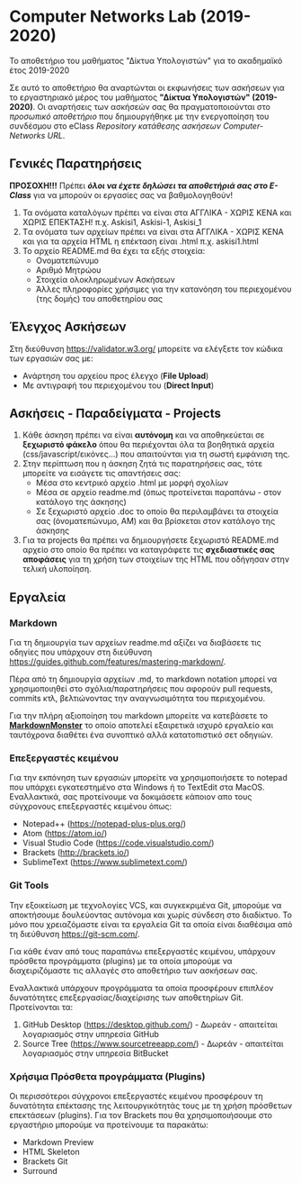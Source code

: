 # Computer Networks Lab (2019-2020) 
Το αποθετήριο του μαθήματος "Δίκτυα Υπολογιστών" για το ακαδημαϊκό έτος 2019-2020

Σε αυτό το αποθετήριο θα αναρτώνται οι εκφωνήσεις των ασκήσεων για το εργαστηριακό μέρος του μαθήματος **"Δίκτυα Υπολογιστών"  (2019-2020)**. Οι αναρτήσεις των ασκήσεών σας θα πραγματοποιούνται στο *προσωπικό αποθετήριο* που δημιουργήθηκε με την ενεργοποίηση του συνδέσμου στο eClass *Repository κατάθεσης ασκήσεων Computer-Networks URL*. 

## Γενικές Παρατηρήσεις 

**ΠΡΟΣΟΧΗ!!!** Πρέπει ***όλοι να έχετε δηλώσει τα αποθετήριά σας στο E-Class*** για να μπορούν οι εργασίες σας να βαθμολογηθούν!

1. Τα ονόματα καταλόγων πρέπει να είναι στα ΑΓΓΛΙΚΑ - ΧΩΡΙΣ ΚΕΝΑ και ΧΩΡΙΣ ΕΠΕΚΤΑΣΗ!  π.χ. Askisi1, Askisi-1, Askisi_1
2. Tα ονόματα των αρχείων πρέπει να είναι στα ΑΓΓΛΙΚΑ - ΧΩΡΙΣ ΚΕΝΑ και για τα αρχεία HTML η επέκταση είναι .html π.χ. askisi1.html
3. To αρχείο README.md θα έχει τα εξής στοιχεία:
	- Ονοματεπώνυμο
	- Αριθμό Μητρώου
	- Στοιχεία ολοκληρωμένων Ασκήσεων
  	- Άλλες πληροφορίες χρήσιμες για την κατανόηση του περιεχομένου (της δομής) του αποθετηρίου σας
    
## Έλεγχος Ασκήσεων

Στη διεύθυνση https://validator.w3.org/ μπορείτε να ελέγξετε τον κώδικα των εργασιών σας με:

- Ανάρτηση του αρχείου προς έλεγχο (**File Upload**)
- Με αντιγραφή του περιεχομένου του (**Direct Input**)
    
## Ασκήσεις - Παραδείγματα - Projects
1. Kάθε άσκηση πρέπει να είναι **αυτόνομη** και να αποθηκεύεται σε **ξεχωριστό φάκελο** όπου θα περιέχονται όλα τα βοηθητικά  αρχεία (css/javascript/εικόνες...) που απαιτούνται για τη σωστή εμφάνιση της. 
2. Στην περίπτωση που η άσκηση ζητά τις παρατηρήσεις σας, τότε μπορείτε να εισάγετε τις απαντήσεις σας:
    -  Μέσα στο κεντρικό αρχείο .html με μορφή σχολίων
    -  Μέσα σε αρχείο readme.md (όπως προτείνεται παραπάνω - στον κατάλογο της άσκησης)
    -  Σε ξεχωριστό αρχείο .doc το οποίο θα περιλαμβάνει τα στοιχεία σας (όνοματεπώνυμο, ΑΜ) και θα βρίσκεται στον κατάλογο της άσκησης
3. Για τα projects θα πρέπει να δημιουργήσετε ξεχωριστό README.md αρχείο στο οποίο θα πρέπει να καταγράφετε τις **σχεδιαστικές σας αποφάσεις** για τη χρήση των στοιχείων της HTML που οδήγησαν στην τελική υλοποίηση.


## Εργαλεία

### Markdown
Για τη δημιουργία των αρχείων readme.md αξίζει να διαβάσετε τις οδηγίες που υπάρχουν στη διεύθυνση https://guides.github.com/features/mastering-markdown/.

Πέρα από τη δημιουργία αρχείων .md, το markdown notation μπορεί να χρησιμοποιηθεί στο σχόλια/παρατηρήσεις που αφορούν pull requests, commits κτλ, βελτιώνοντας την αναγνωσιμότητα του περιεχομένου.

Για την πλήρη αξιοποίηση του markdown μπορείτε να κατεβάσετε το **[MarkdownMonster](https://markdownmonster.west-wind.com/)** το οποίο αποτελεί εξαιρετικά ισχυρό εργαλείο και ταυτόχρονα διαθέτει ένα συνοπτικό αλλά κατατοπιστικό σετ οδηγιών.

### Επεξεργαστές κειμένου
Για την εκπόνηση των εργασιών μπορείτε να χρησιμοποιήσετε το notepad που υπάρχει εγκατεστημένο στα Windows ή το TextEdit στα MacOS.
Εναλλακτικά, σας προτείνουμε να δοκιμάσετε κάποιον απο τους σύγχρονους επεξεργαστές κειμένου όπως:

- Notepad++ (https://notepad-plus-plus.org/)
- Atom (https://atom.io/)
- Visual Studio Code (https://code.visualstudio.com/)
- Brackets (http://brackets.io/)
- SublimeText (https://www.sublimetext.com/)

### Git Tools
Την εξοικείωση με τεχνολογίες VCS, και συγκεκριμένα Git, μπορούμε να αποκτήσουμε δουλεύοντας αυτόνομα  και χωρίς σύνδεση στο διαδίκτυο. Το μόνο που χρειαζόμαστε είναι τα εργαλεία Git τα οποία είναι διαθέσιμα από τη διεύθυνση https://git-scm.com/. 

Για κάθε έναν από τους παραπάνω επεξεργαστές κειμένου, υπάρχουν πρόσθετα προγράμματα (plugins) με τα οποία μπορούμε να διαχειριζόμαστε τις αλλαγές στο αποθετήριο των ασκήσεων σας.

Εναλλακτικά υπάρχουν προγράμματα τα οποία προσφέρουν επιπλέον δυνατότητες επεξεργασίας/διαχείρισης των αποθετηρίων Git. Προτείνονται τα:

1. GitHub Desktop (https://desktop.github.com/) - Δωρεάν - απαιτείται λογαριασμός στην υπηρεσία GitHub
2. Source Tree (https://www.sourcetreeapp.com/) - Δωρεάν - απαιτείται λογαριασμός στην υπηρεσία BitBucket 

### Χρήσιμα Πρόσθετα προγράμματα (Plugins)
Οι περισσότεροι σύγχρονοι επεξεργαστές κειμένου προσφέρουν τη δυνατότητα επέκτασης της λειτουργικότητάς τους με τη χρήση πρόσθετων επεκτάσεων (plugins). 
Για τον Brackets που θα χρησιμοποιήσουμε στο εργαστήριο μπορούμε να προτείνουμε τα παρακάτω:

- Markdown Preview 
- HTML Skeleton
- Brackets Git 
- Surround



